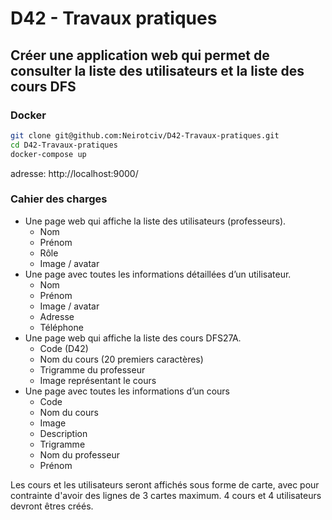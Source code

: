 # D42 - Travaux pratiques
## Créer une application web qui permet de consulter la liste des utilisateurs et la liste des cours DFS

### Docker
```bash
git clone git@github.com:Neirotciv/D42-Travaux-pratiques.git
cd D42-Travaux-pratiques
docker-compose up
```

adresse: http://localhost:9000/

### Cahier des charges
- Une page web qui affiche la liste des utilisateurs (professeurs).  
  - Nom
  - Prénom
  - Rôle
  - Image / avatar
- Une page avec toutes les informations détaillées d’un utilisateur.  
  - Nom
  - Prénom
  - Image / avatar
  - Adresse
  - Téléphone
- Une page web qui affiche la liste des cours DFS27A.
  - Code (D42)
  - Nom du cours (20 premiers caractères)
  - Trigramme du professeur
  - Image représentant le cours
- Une page avec toutes les informations d’un cours
  - Code 
  - Nom du cours
  - Image
  - Description
  - Trigramme
  - Nom du professeur
  - Prénom

Les cours et les utilisateurs seront affichés sous forme de carte, avec pour contrainte d'avoir des lignes de 3 cartes maximum.
4 cours et 4 utilisateurs devront êtres créés.